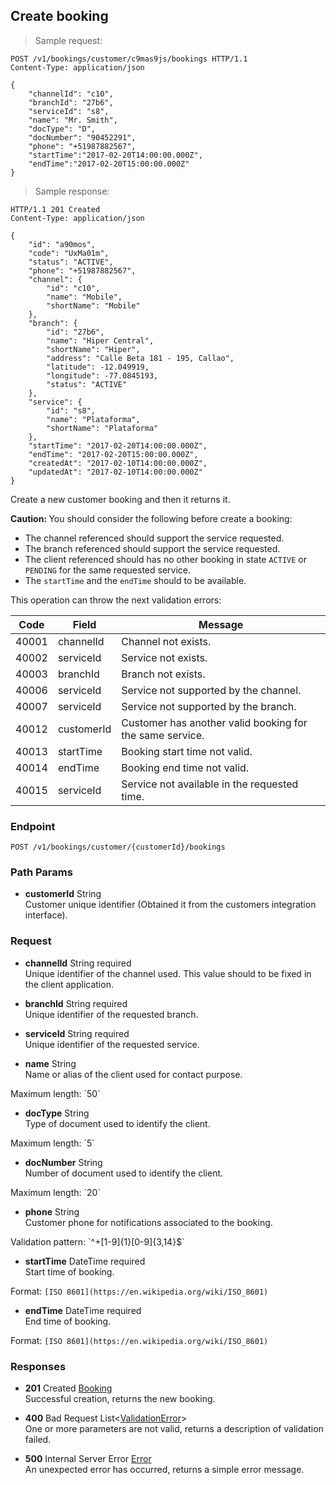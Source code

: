 
## Create booking

> Sample request:

```http
POST /v1/bookings/customer/c9mas9js/bookings HTTP/1.1
Content-Type: application/json

{
    "channelId": "c10",
    "branchId": "27b6",
    "serviceId": "s8",
    "name": "Mr. Smith",
    "docType": "D",
    "docNumber": "90452291",
    "phone": "+51987882567",
    "startTime":"2017-02-20T14:00:00.000Z",
    "endTime":"2017-02-20T15:00:00.000Z"
}
```

> Sample response:

```http
HTTP/1.1 201 Created
Content-Type: application/json

{
    "id": "a90mos",
    "code": "UxMa01m",
    "status": "ACTIVE",
    "phone": "+51987882567",
    "channel": {
        "id": "c10",
        "name": "Mobile",
        "shortName": "Mobile"
    },
    "branch": {
        "id": "27b6",
        "name": "Hiper Central",
        "shortName": "Hiper",
        "address": "Calle Beta 181 - 195, Callao",
        "latitude": -12.049919,
        "longitude": -77.0845193,
        "status": "ACTIVE"
    },
    "service": {
        "id": "s8",
        "name": "Plataforma",
        "shortName": "Plataforma"
    },
    "startTime": "2017-02-20T14:00:00.000Z",
    "endTime": "2017-02-20T15:00:00.000Z",
    "createdAt": "2017-02-10T14:00:00.000Z",
    "updatedAt": "2017-02-10T14:00:00.000Z"
}
```

Create a new customer booking and then it returns it.

<aside class="warning">
<strong>Caution: </strong>
You should consider the following before create a booking:
<ul>
    <li>The channel referenced should support the service requested.</li>
    <li>The branch referenced should support the service requested.</li>
    <li>The client referenced should has no other booking in state <code>ACTIVE</code> or <code>PENDING</code> for the same requested service.</li>
    <li>The <code>startTime</code> and the <code>endTime</code> should to be available.</li>
<ul>
</aside>

This operation can throw the next validation errors:

Code| Field |Message
---|---|---
40001|channelId|Channel not exists.
40002|serviceId|Service not exists.
40003|branchId|Branch not exists.
40006|serviceId|Service not supported by the channel.
40007|serviceId|Service not supported by the branch.
40012|customerId|Customer has another valid booking for the same service.
40013|startTime|Booking start time not valid.
40014|endTime|Booking end time not valid.
40015|serviceId|Service not available in the requested time.

### Endpoint

`POST /v1/bookings/customer/{customerId}/bookings`

### Path Params

* **customerId** <span class="param-type">String</span><br>
Customer unique identifier (Obtained it from the customers integration interface).

### Request

* **channelId** <span class="param-type">String</span> <span class="required-param">required</span><br>
Unique identifier of the channel used. This value should to be fixed in the client application.

* **branchId** <span class="param-type">String</span> <span class="required-param">required</span><br>
Unique identifier of the requested branch.

* **serviceId** <span class="param-type">String</span> <span class="required-param">required</span><br>
Unique identifier of the requested service.

* **name** <span class="param-type">String</span><br>
Name or alias of the client used for contact purpose.
<p>
    <span class="param-condition">Maximum length:</span> `50`
</p>

* **docType** <span class="param-type">String</span><br>
Type of document used to identify the client.
<p>
    <span class="param-condition">Maximum length:</span> `5`
</p>

* **docNumber** <span class="param-type">String</span><br>
Number of document used to identify the client.
<p>
    <span class="param-condition">Maximum length:</span> `20`
</p>

* **phone** <span class="param-type">String</span><br>
Customer phone for notifications associated to the booking.
<p>
    <span class="param-condition">Validation pattern:</span> `^+[1-9]{1}[0-9]{3,14}$`
</p>

* **startTime** <span class="param-type">DateTime</span> <span class="required-param">required</span><br>
Start time of booking.
<p>
    <span class="param-condition">Format:</span> <code>[ISO 8601](https://en.wikipedia.org/wiki/ISO_8601)</code>
</p>

* **endTime** <span class="param-type">DateTime</span> <span class="required-param">required</span><br>
End time of booking.
<p>
    <span class="param-condition">Format:</span> <code>[ISO 8601](https://en.wikipedia.org/wiki/ISO_8601)</code>
</p>

### Responses

* **201** <span class="verb-description">Created</span> <span class="param-type">[Booking](#booking)</span><br>
Successful creation, returns the new booking.

* **400** <span class="verb-description">Bad Request</span> <span class="param-type">List\<[ValidationError](#validation-error)\></span><br>
One or more parameters are not valid, returns a description of validation failed.

* **500** <span class="verb-description">Internal Server Error</span> <span class="param-type">[Error](#error)</span><br>
An unexpected error has occurred, returns a simple error message.
